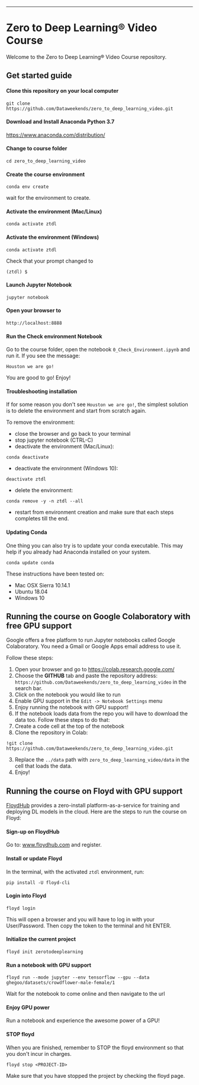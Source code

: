------

# Zero to Deep Learning® Video Course

Welcome to the Zero to Deep Learning® Video Course repository.

## Get started guide

#### Clone this repository on your local computer

```
git clone https://github.com/Dataweekends/zero_to_deep_learning_video.git
```

#### Download and Install Anaconda Python 3.7

https://www.anaconda.com/distribution/

#### Change to course folder

```
cd zero_to_deep_learning_video
```

#### Create the course environment

```
conda env create
```

wait for the environment to create.

#### Activate the environment (Mac/Linux)
```
conda activate ztdl
```

#### Activate the environment (Windows)
```
conda activate ztdl
```

Check that your prompt changed to

```
(ztdl) $
```

#### Launch Jupyter Notebook

```
jupyter notebook
```

#### Open your browser to

```
http://localhost:8888
```

#### Run the Check environment Notebook

Go to the course folder, open the notebook `0_Check_Environment.ipynb` and run it. If you see the message:

    Houston we are go!

You are good to go! Enjoy!


#### Troubleshooting installation
If for some reason you don't see `Houston we are go!`, the simplest solution is to delete the environment and start from scratch again.

To remove the environment:

- close the browser and go back to your terminal
- stop jupyter notebook (CTRL-C)
- deactivate the environment (Mac/Linux):

```
conda deactivate
```

- deactivate the environment (Windows 10):

```
deactivate ztdl
```

- delete the environment:

```
conda remove -y -n ztdl --all
```

- restart from environment creation and make sure that each steps completes till the end.

#### Updating Conda

One thing you can also try is to update your conda executable. This may help if you already had Anaconda installed on your system.

```
conda update conda
```

These instructions have been tested on:

- Mac OSX Sierra 10.14.1
- Ubuntu 18.04
- Windows 10

## Running the course on Google Colaboratory with free GPU support

Google offers a free platform to run Jupyter notebooks called Google Colaboratory. You need a Gmail or Google Apps email address to use it.

Follow these steps:

1. Open your browser and go to https://colab.research.google.com/
2. Choose the **GITHUB** tab and paste the repository address: `https://github.com/Dataweekends/zero_to_deep_learning_video` in the search bar.
3. Click on the notebook you would like to run
4. Enable GPU support in the `Edit -> Notebook Settings` menu
5. Enjoy running the notebook with GPU support!
6. If the notebook loads data from the repo you will have to download the data too. Follow these steps to do that:
  1. Create a code cell at the top of the notebook
  2. Clone the repository in Colab:
  ```
  !git clone https://github.com/Dataweekends/zero_to_deep_learning_video.git
  ```
  3. Replace the `../data` path with `zero_to_deep_learning_video/data` in the cell that loads the data.
7. Enjoy!

## Running the course on Floyd with GPU support

[FloydHub](www.floydhub.com) provides a zero-install platform-as-a-service for training and deploying DL models in the cloud. Here are the steps to run the course on Floyd:

#### Sign-up on FloydHub

Go to: www.floydhub.com and register.

#### Install or update Floyd

In the terminal, with the activated `ztdl` environment, run:
```
pip install -U floyd-cli
```

#### Login into Floyd
```
floyd login
```
This will open a browser and you will have to log in with your User/Password. Then copy the token to the terminal and hit ENTER.

#### Initialize the current project
```
floyd init zerotodeeplearning
```

#### Run a notebook with GPU support
```
floyd run --mode jupyter --env tensorflow --gpu --data ghegoo/datasets/crowdflower-male-female/1
```
Wait for the notebook to come online and then navigate to the url

#### Enjoy GPU power
Run a notebook and experience the awesome power of a GPU!

#### STOP floyd
When you are finished, remember to STOP the floyd environment so that you don't incur in charges.
```
floyd stop <PROJECT-ID>
```
Make sure that you have stopped the project by checking the floyd page.
